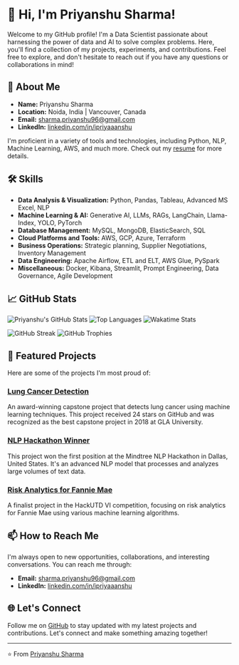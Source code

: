 # 👋 Hi, I'm Priyanshu Sharma!

Welcome to my GitHub profile! I'm a Data Scientist passionate about harnessing the power of data and AI to solve complex problems. Here, you'll find a collection of my projects, experiments, and contributions. Feel free to explore, and don't hesitate to reach out if you have any questions or collaborations in mind!

## 🚀 About Me

- **Name:** Priyanshu Sharma
- **Location:** Noida, India | Vancouver, Canada
- **Email:** [sharma.priyanshu96@gmail.com](mailto:sharma.priyanshu96@gmail.com)
- **LinkedIn:** [linkedin.com/in/ipriyaaanshu](https://www.linkedin.com/in/ipriyaaanshu)

I'm proficient in a variety of tools and technologies, including Python, NLP, Machine Learning, AWS, and much more. Check out my [resume](https://example.com/resume) for more details.

## 🛠️ Skills

- **Data Analysis & Visualization:** Python, Pandas, Tableau, Advanced MS Excel, NLP
- **Machine Learning & AI:** Generative AI, LLMs, RAGs, LangChain, Llama-Index, YOLO, PyTorch
- **Database Management:** MySQL, MongoDB, ElasticSearch, SQL
- **Cloud Platforms and Tools:** AWS, GCP, Azure, Terraform
- **Business Operations:** Strategic planning, Supplier Negotiations, Inventory Management
- **Data Engineering:** Apache Airflow, ETL and ELT, AWS Glue, PySpark
- **Miscellaneous:** Docker, Kibana, Streamlit, Prompt Engineering, Data Governance, Agile Development

## 📈 GitHub Stats

![Priyanshu's GitHub Stats](https://github-readme-stats.vercel.app/api?username=ipriyaaanshu&show_icons=true&theme=radical)
![Top Languages](https://github-readme-stats.vercel.app/api/top-langs/?username=ipriyaaanshu&layout=compact&theme=radical)
![Wakatime Stats](https://github-readme-stats.vercel.app/api/wakatime?username=ipriyaaanshu&theme=radical)

![GitHub Streak](https://github-readme-streak-stats.herokuapp.com/?user=ipriyaaanshu&theme=radical)
![GitHub Trophies](https://github-profile-trophy.vercel.app/?username=ipriyaaanshu&theme=radical)

## 🌟 Featured Projects

Here are some of the projects I'm most proud of:

### [Lung Cancer Detection](https://github.com/ipriyaaanshu/lung-cancer-detection)
An award-winning capstone project that detects lung cancer using machine learning techniques. This project received 24 stars on GitHub and was recognized as the best capstone project in 2018 at GLA University.

### [NLP Hackathon Winner](https://github.com/ipriyaaanshu/nlp-hackathon)
This project won the first position at the Mindtree NLP Hackathon in Dallas, United States. It's an advanced NLP model that processes and analyzes large volumes of text data.

### [Risk Analytics for Fannie Mae](https://github.com/ipriyaaanshu/risk-analytics)
A finalist project in the HackUTD VI competition, focusing on risk analytics for Fannie Mae using various machine learning algorithms.

## 📫 How to Reach Me

I'm always open to new opportunities, collaborations, and interesting conversations. You can reach me through:

- **Email:** [sharma.priyanshu96@gmail.com](mailto:sharma.priyanshu96@gmail.com)
- **LinkedIn:** [linkedin.com/in/ipriyaaanshu](https://www.linkedin.com/in/ipriyaaanshu)

## 🌐 Let's Connect

Follow me on [GitHub](https://github.com/ipriyaaanshu) to stay updated with my latest projects and contributions. Let's connect and make something amazing together!

---

⭐️ From [Priyanshu Sharma](https://github.com/ipriyaaanshu)
